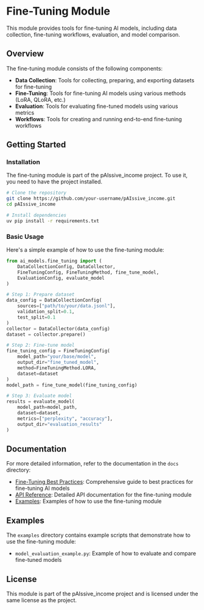 # Fine-Tuning Module

This module provides tools for fine-tuning AI models, including data collection, fine-tuning workflows, evaluation, and model comparison.

## Overview

The fine-tuning module consists of the following components:

- **Data Collection**: Tools for collecting, preparing, and exporting datasets for fine-tuning
- **Fine-Tuning**: Tools for fine-tuning AI models using various methods (LoRA, QLoRA, etc.)
- **Evaluation**: Tools for evaluating fine-tuned models using various metrics
- **Workflows**: Tools for creating and running end-to-end fine-tuning workflows

## Getting Started

### Installation

The fine-tuning module is part of the pAIssive_income project. To use it, you need to have the project installed.

```bash
# Clone the repository
git clone https://github.com/your-username/pAIssive_income.git
cd pAIssive_income

# Install dependencies
uv pip install -r requirements.txt
```

### Basic Usage

Here's a simple example of how to use the fine-tuning module:

```python
from ai_models.fine_tuning import (
    DataCollectionConfig, DataCollector,
    FineTuningConfig, FineTuningMethod, fine_tune_model,
    EvaluationConfig, evaluate_model
)

# Step 1: Prepare dataset
data_config = DataCollectionConfig(
    sources=["path/to/your/data.jsonl"],
    validation_split=0.1,
    test_split=0.1
)
collector = DataCollector(data_config)
dataset = collector.prepare()

# Step 2: Fine-tune model
fine_tuning_config = FineTuningConfig(
    model_path="your/base/model",
    output_dir="fine_tuned_model",
    method=FineTuningMethod.LORA,
    dataset=dataset
)
model_path = fine_tune_model(fine_tuning_config)

# Step 3: Evaluate model
results = evaluate_model(
    model_path=model_path,
    dataset=dataset,
    metrics=["perplexity", "accuracy"],
    output_dir="evaluation_results"
)
```

## Documentation

For more detailed information, refer to the documentation in the `docs` directory:

- [Fine-Tuning Best Practices](docs/fine_tuning_best_practices.md): Comprehensive guide to best practices for fine-tuning AI models
- [API Reference](docs/api_reference.md): Detailed API documentation for the fine-tuning module
- [Examples](docs/examples.md): Examples of how to use the fine-tuning module

## Examples

The `examples` directory contains example scripts that demonstrate how to use the fine-tuning module:

- `model_evaluation_example.py`: Example of how to evaluate and compare fine-tuned models

## License

This module is part of the pAIssive_income project and is licensed under the same license as the project.
